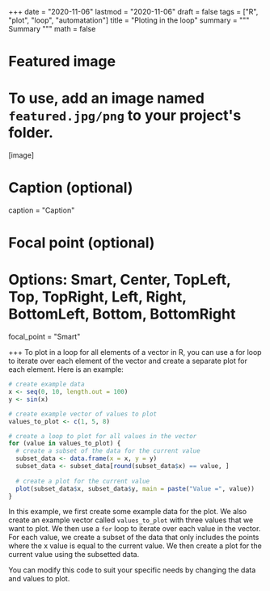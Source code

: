 +++
date = "2020-11-06"
lastmod = "2020-11-06"
draft = false
tags = ["R", "plot", "loop", "automatation"]
title = "Ploting in the loop"
summary = """
Summary
"""
math = false

# Featured image
# To use, add an image named `featured.jpg/png` to your project's folder. 
[image]
  # Caption (optional)
  caption = "Caption"
  
  # Focal point (optional)
  # Options: Smart, Center, TopLeft, Top, TopRight, Left, Right, BottomLeft, Bottom, BottomRight
  focal_point = "Smart"

+++
To plot in a loop for all elements of a vector in R, you can use a for loop to iterate over each element of the vector and create a separate plot for each element. Here is an example:

```r
# create example data
x <- seq(0, 10, length.out = 100)
y <- sin(x)

# create example vector of values to plot
values_to_plot <- c(1, 5, 8)

# create a loop to plot for all values in the vector
for (value in values_to_plot) {
  # create a subset of the data for the current value
  subset_data <- data.frame(x = x, y = y)
  subset_data <- subset_data[round(subset_data$x) == value, ]
  
  # create a plot for the current value
  plot(subset_data$x, subset_data$y, main = paste("Value =", value))
}

```

In this example, we first create some example data for the plot. We also create an example vector called `values_to_plot` with three values that we want to plot. We then use a `for` loop to iterate over each value in the vector. For each value, we create a subset of the data that only includes the points where the x value is equal to the current value. We then create a plot for the current value using the subsetted data.

You can modify this code to suit your specific needs by changing the data and values to plot.
